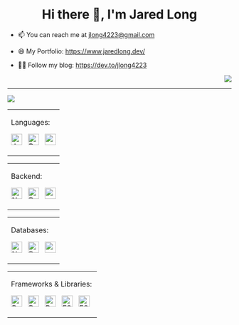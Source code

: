 <h1 align="center">Hi there 👋, I'm Jared Long</h1>

<!--
**jlong4223/jlong4223** is a ✨ _special_ ✨ repository because its `README.md` (this file) appears on your GitHub profile.
devicons: https://icongr.am/devicon
-->

  - 📫  You can reach me at jlong4223@gmail.com
<!-- - 🔭  I currently work as a <img src="https://icongr.am/devicon/nodejs-original.svg?size=70&color=currentColor" alt="node" width="30" height="30"/> developer. -->
<!-- at <img src="https://www.bensendigital.com/images/ad-trafficLogo_white-07.png" alt="bensen" width="70" height="35"/> -->
  - 😄  My Portfolio: https://www.jaredlong.dev/

  - 👨‍💻 Follow my blog: https://dev.to/jlong4223
 
 <div align="right">
 
<!--   <img src="https://img.shields.io/badge/JavaScript-282C34?logo=javascript&logoColor=F7DF1E" alt="JavaScript logo" title="JavaScript" height="25" />
  &nbsp;
  <img src="https://img.shields.io/badge/React-282C34?logo=react&logoColor=61DAFB" alt="React logo" title="React" height="25" />
  &nbsp;
  <img src="https://img.shields.io/badge/React Native-282C34?logo=react&logoColor=61DAFB" alt="React Native logo" title="React Native" height="25" />
  &nbsp;
  <img src="https://img.shields.io/badge/Node.js-282C34?logo=node.js&logoColor=339933" alt="Node.js logo" title="Node.js" height="25" />
  &nbsp;
  <img src="https://img.shields.io/badge/Redux-282C34?logo=redux&logoColor=764ABC" alt="Redux logo" title="Redux" height="25" />
  &nbsp;
  <img src="https://img.shields.io/badge/PostgreSQL-282C34?logo=postgresql&logoColor=316192" alt="Postgres logo" title="Postgres" height="25" />
  &nbsp;
  <img src="https://img.shields.io/badge/ESLint-282C34?logo=eslint&logoColor=4B32C3" alt="ESLint logo" title="ESLint" height="25" />
  &nbsp; -->
 
[<img src="https://img.shields.io/badge/linkedin-%230077B5.svg?&style=for-the-badge&logo=linkedin&logoColor=white" />](https://www.linkedin.com/in/jaredlong-95/)
  
</div>
 <!--
<table align="center">
<h2>Technologies that I use:</h2>
<tr>
 
 <td> Languages:
  <h4>| Javascript | Ruby |</h4> 
 </td>
  <td> Databases:
    <h4>| MongoDB | PostgreSQL | </h4>
    <h4> | MySQL | ClearDB | </h4>
  </td>
  <td> Frameworks & Libraries:
     <h4>| React.js | Vue.js | Redux |</h4>
     <h4>| AngularJS | jQuery | </h4>
   </td>
</tr>
 <tr>
   <td> Styling:
    <h4> | CSS3 | Bootstrap | Bulma | </h4>
    <h4>| MaterialUI | Semantic-UI | SASS </h4>
  </td>
   <td> Backend:
    <h4> | Node.js | Ruby on Rails | Express.js | </h4>
    <h4> | EJS | Mongoose.js | HBS |</h4>
  </td>
  <td> Testing & Deployment:
    <h4> | Jest | Mocha.js | Chai.js |</h4>
    <h4> | Heroku | Cloudflare | Netlify |</h4>
  </td>
 </tr>
 
</table>
-->

---------------------------------------------------------------- 

<img src="https://github-readme-stats.vercel.app/api/top-langs/?username=jlong4223&layout=compact&langs_count=5" />

<table margin="50">
 <tr>
  <td>
    <p>Languages:</p>
   
   <p>
     <img src="https://img.shields.io/badge/JavaScript-282C34?logo=javascript&logoColor=F7DF1E" alt="JavaScript logo" title="JavaScript" height="25" />
  &nbsp;
     <img src="https://img.shields.io/badge/ruby-282C34?logo=ruby&logoColor=red" alt="Ruby" title="Ruby" height="25" />
  &nbsp;
    <img src="https://img.shields.io/badge/swift-282C34?&logo=swift&logoColor=orange" alt="swift" title="swift" height="25" />
     
<!--    <img src="https://icongr.am/devicon/javascript-original.svg?size=128&color=currentColor" alt="javascript" width="40" height="40"/>
   <img src="https://icongr.am/devicon/ruby-original.svg?size=128&color=currentColor" alt="ruby" width="40" height="40"/> 
   <img src="https://icongr.am/devicon/swift-original.svg?size=128&color=currentColor" alt="swift" width="40" height="40"/> -->
   </p>
  </td>
</table>
  
 <table>
 <tr>
  <td>
    <p>Backend:</p>
   <p>
      <img src="https://img.shields.io/badge/Node.js-282C34?logo=node.js&logoColor=339933" alt="Node.js logo" title="Node.js" height="25" />
  &nbsp;
     <img src="https://img.shields.io/badge/express.js-282C34?&logo=express&logoColor=%2361DAFB" alt="Ruby" title="Ruby" height="25" />
  &nbsp;
    <img src="https://img.shields.io/badge/rails-282C34?&logo=ruby-on-rails&logoColor=red" alt="swift" title="swift" height="25" />
   </p>
  </td>
  </table>
   
  <table>
    <tr>
  <td>
    <p>Databases:</p>
<p>
     <img src="https://img.shields.io/badge/MySQL-282C34?&logo=mysql&logoColor=blue" alt="Node.js logo" title="Node.js" height="25" />
  &nbsp;
     <img src="https://img.shields.io/badge/PostgreSQL-282C34?logo=postgresql&logoColor=316192" alt="Postgres logo" title="Postgres" height="25" />
  &nbsp;
    <img src="https://img.shields.io/badge/MongoDB-282C34?&logo=mongodb&logoColor=green" alt="swift" title="swift" height="25" />
<!--  <img src="https://icongr.am/devicon/mongodb-original-wordmark.svg?size=128&color=currentColor" alt="mongodb" width="40" height="40"/>
 <img src="https://icongr.am/devicon/postgresql-original.svg?size=128&color=currentColor" alt="postgreSQL" width="40" height="40"/> 
 <img src="https://icongr.am/devicon/mysql-original.svg?size=128&color=currentColor" alt="mySQL" width="40" height="40"/> -->
</p>
  </td>
 </tr>
</table>

<table>
  <tr>
  <td>  
    <p> Frameworks & Libraries: </p>
    
  <p>
    <img src="https://img.shields.io/badge/React-282C34?logo=react&logoColor=61DAFB" alt="React logo" title="React" height="25" />
  &nbsp;
     <img src="https://img.shields.io/badge/React Native-282C34?logo=react&logoColor=61DAFB" alt="React Native logo" title="React Native" height="25" />
  &nbsp;
     <img src="https://img.shields.io/badge/Redux-282C34?logo=redux&logoColor=764ABC" alt="Redux logo" title="Redux" height="25" />
  &nbsp;
    <img src="https://img.shields.io/badge/Vue.js-282C34?&logo=vuedotjs&logoColor=green" alt="ESLint logo" title="ESLint" height="25" />
  &nbsp;
    <img src="https://img.shields.io/badge/Angular.js-282C34?&logo=angularjs&logoColor=red" alt="ESLint logo" title="ESLint" height="25" />
  &nbsp;
<!--  <img src="https://icongr.am/devicon/react-original.svg?size=128&color=currentColor" alt="react" width="40" height="40"/> 
  <img src="https://cdn.iconscout.com/icon/free/png-512/redux-283024.png" alt="redux" width="40" height="40" />
 <img src="https://icongr.am/devicon/vuejs-original.svg?size=128&color=currentColor" alt="vue" width="40" height="40"/>
 <img src="https://icongr.am/devicon/angularjs-original.svg?size=128&color=currentColor" alt="angular" width="40" height="40"/> -->
</p>
  </td>
 </tr>
</table>

<!--
<table align="center">
<tr>
<td><h2 align="center">My most used skills and tech:</h2>
<p align="center"><img src="https://icongr.am/devicon/express-original-wordmark.svg?size=128&color=currentColor" alt="express" width="40" height="40"/> <img src="https://www.vectorlogo.zone/logos/git-scm/git-scm-icon.svg" alt="git" width="40" height="40"/> <img src="https://icongr.am/devicon/html5-original.svg?size=128&color=currentColor" alt="html5" width="40" height="40"/> <img src="https://icongr.am/devicon/javascript-original.svg?size=128&color=currentColor" alt="javascript" width="40" height="40"/> <img src="https://icongr.am/devicon/mongodb-original-wordmark.svg?size=128&color=currentColor" alt="mongodb" width="40" height="40"/> <img src="https://icongr.am/devicon/nodejs-original.svg?size=128&color=currentColor" alt="nodejs" width="40" height="40"/> <img src="https://icongr.am/devicon/react-original.svg?size=128&color=currentColor" alt="react" width="40" height="40"/> <img src="https://icongr.am/devicon/css3-original.svg?size=128&color=currentColor" alt="css3" width="40" height="40"/> <img src="https://camo.githubusercontent.com/bec2c92468d081617cb3145a8f3d8103e268bca400f6169c3a68dc66e05c971e/68747470733a2f2f76352e676574626f6f7473747261702e636f6d2f646f63732f352e302f6173736574732f6272616e642f626f6f7473747261702d6c6f676f2d736861646f772e706e67" alt="bootsrap" width="40" height="40"/> <img src="https://icongr.am/devicon/ruby-original.svg?size=128&color=currentColor" alt="ruby" width="40" height="40"/> <img src="https://icongr.am/devicon/rails-plain-wordmark.svg?size=128&color=b21f1f" alt="rails" width="40" height="40"/> <img src="https://icongr.am/devicon/postgresql-original.svg?size=128&color=currentColor" alt="postgreSQL" width="40" height="40"/> <img src="https://icongr.am/devicon/vuejs-original.svg?size=128&color=currentColor" alt="vue" width="40" height="40"/> <img src="https://miro.medium.com/max/512/1*fVBL9mtLJmHIH6YpU7WvHQ.png" alt="postman" width="40" height="40"/> <img src="https://icongr.am/devicon/mysql-original.svg?size=128&color=currentColor" alt="mySQL" width="40" height="40"/> <img src="https://icongr.am/devicon/npm-original-wordmark.svg?size=128&color=currentColor" alt="npm" width="40" height="40"/> <img src="https://icongr.am/devicon/angularjs-original.svg?size=128&color=currentColor" alt="angular" width="40" height="40"/> <img src="https://icongr.am/devicon/mocha-plain.svg?size=128&color=currentColor" alt="mocha" width="40" height="40"/> <img src="https://icongr.am/devicon/yarn-original.svg?size=128&color=currentColor" alt="mocha" width="40" height="40"/> </td>
  
<td><h2 align="center">Technologies that I am learning:</h2>
<p align="center"> <img src="https://icongr.am/devicon/swift-original.svg?size=128&color=currentColor" alt="swift" width="40" height="40"/> <img src="https://icongr.am/devicon/python-original.svg?size=128&color=currentColor" alt="python" width="40" height="40"> </p></p></td>
</tr>
</table>
-->
